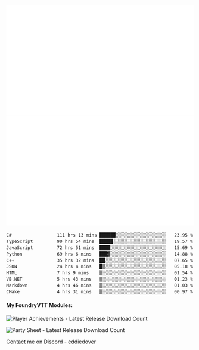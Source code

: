 
![](https://raw.githubusercontent.com/eddiedover/ghstats/master/generated/overview.svg)
![](https://raw.githubusercontent.com/eddiedover/ghstats/master/generated/languages.svg)

<!--START_SECTION:waka-->

```txt
C#                 111 hrs 13 mins ██████░░░░░░░░░░░░░░░░░░░   23.95 %
TypeScript         90 hrs 54 mins  █████░░░░░░░░░░░░░░░░░░░░   19.57 %
JavaScript         72 hrs 51 mins  ████░░░░░░░░░░░░░░░░░░░░░   15.69 %
Python             69 hrs 6 mins   ███▓░░░░░░░░░░░░░░░░░░░░░   14.88 %
C++                35 hrs 32 mins  ██░░░░░░░░░░░░░░░░░░░░░░░   07.65 %
JSON               24 hrs 4 mins   █▒░░░░░░░░░░░░░░░░░░░░░░░   05.18 %
HTML               7 hrs 9 mins    ▒░░░░░░░░░░░░░░░░░░░░░░░░   01.54 %
VB.NET             5 hrs 43 mins   ▒░░░░░░░░░░░░░░░░░░░░░░░░   01.23 %
Markdown           4 hrs 46 mins   ▒░░░░░░░░░░░░░░░░░░░░░░░░   01.03 %
CMake              4 hrs 31 mins   ▒░░░░░░░░░░░░░░░░░░░░░░░░   00.97 %
```

<!--END_SECTION:waka-->

#### My FoundryVTT Modules:

  ![Player Achievements - Latest Release Download Count](https://img.shields.io/badge/dynamic/json?label=Player%20Achievements%20-%20Downloads@latest&query=assets%5B1%5D.download_count&url=https%3A%2F%2Fapi.github.com%2Frepos%2FEddieDover%2Ffvtt-player-achievements%2Freleases%2Flatest)

  ![Party Sheet - Latest Release Download Count](https://img.shields.io/badge/dynamic/json?label=Party%20Sheet%20-%20Downloads@latest&query=assets%5B1%5D.download_count&url=https%3A%2F%2Fapi.github.com%2Frepos%2FEddieDover%2Ffvtt-party-sheet%2Freleases%2Flatest)

<a rel="me" href="https://techhub.social/@EddieDover"></a>

Contact me on Discord - eddiedover
